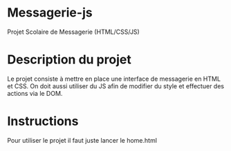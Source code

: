 # Messagerie-js
Projet Scolaire de Messagerie (HTML/CSS/JS)

# Description du projet 
Le projet consiste à mettre en place une interface de messagerie en HTML et CSS.
On doit aussi utiliser du JS afin de modifier du style et effectuer des actions via le DOM.

# Instructions
Pour utiliser le projet il faut juste lancer le home.html 